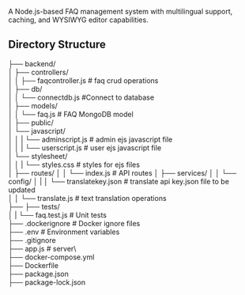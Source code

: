  A Node.js-based FAQ management system with multilingual support, caching, and WYSIWYG editor capabilities.

 ## Directory Structure


├── backend/  
│   ├── controllers/  
│   │   ├── faqcontroller.js      # faq crud operations  
│   ├── db/  
│   │   └── connectdb.js          #Connect to database  
│   ├── models/  
│   │   └── faq.js          # FAQ MongoDB model    
│   ├── public/  
│   └──  javascript/  
│   │   |    └── adminscript.js          # admin ejs javascript file  
│   │   |    └── userscript.js          # user ejs javascript file  
│   └──  stylesheet/   
│   │   |    └── styles.css             # styles for ejs files  
│   ├── routes/
│   │   └── index.js    # API routes
│   ├── services/
│   │   └── config/
│   |   │   └── translatekey.json      # translate api key.json file to be updated     
│   │   └── translate.js                # text translation operations    
├── ├── tests/  
│   |   └── faq.test.js        # Unit tests  
├── .dockerignore                    # Docker ignore files  
├── .env                    # Environment variables  
├── .gitignore  
├── app.js                  #  server\  
├── docker-compose.yml  
├── Dockerfile  
├── package.json  
├── package-lock.json  



